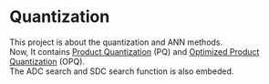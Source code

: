 # Quantization

This project is about the quantization and ANN methods. <br>
Now, It contains [Product Quantization](https://lear.inrialpes.fr/pubs/2011/JDS11/jegou_searching_with_quantization.pdf) (PQ) and [Optimized Product Quantization](https://www.robots.ox.ac.uk/~vgg/rg/papers/ge__cvpr2013__optimized.pdf) (OPQ).
<br> 
The ADC search and SDC search function is also embeded.
